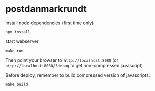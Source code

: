 postdanmarkrundt
================

Install node dependencies (first time only)

    npm install

start webserver

    make run

Then point your browser to <code>http://localhost:8080</code>
(or <code>http://localhost:8080/?debug</code> to get non-compressed javascript)


Before deploy, remember to build compressed version of javascripts:

    make build
